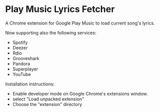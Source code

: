 # Play Music Lyrics Fetcher
A Chrome extension for Google Play Music to load current song's lyrics.

Now supporting also the following services:
  - Spotify
  - Deezer
  - Rdio
  - Grooveshark
  - Pandora
  - Superplayer
  - YouTube

Installation instructions:
- Enable developer mode on Google Chrome's extensions window.
- select "Load unpacked extension"
- Choose the "extension" directory
